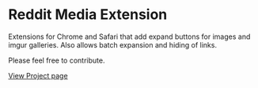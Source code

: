# Reddit Media Extension
Extensions for Chrome and Safari that add expand buttons for images and imgur galleries. Also allows batch expansion and hiding of links.

Please feel free to contribute.

[View Project page](http://www.lukejclark.com/work/reddit-media)